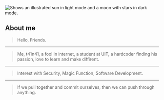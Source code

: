 <picture>
  <source media="(prefers-color-scheme: dark)" srcset="https://user-images.githubusercontent.com/25423296/163456776-7f95b81a-f1ed-45f7-b7ab-8fa810d529fa.png">
  <source media="(prefers-color-scheme: light)" srcset="https://user-images.githubusercontent.com/25423296/163456779-a8556205-d0a5-45e2-ac17-42d089e3c3f8.png">
  <img alt="Shows an illustrated sun in light mode and a moon with stars in dark mode." src="https://user-images.githubusercontent.com/25423296/163456779-a8556205-d0a5-45e2-ac17-42d089e3c3f8.png">
</picture>

## About me
> Hello, Friends. 
---
> Me, t41n41, a fool in internet, a student at UIT, a hardcoder finding his passion, love to learn and make diffirent.
---
> Interest with Security, Magic Function, Software Development.

---
> If we pull together and commit ourselves, then we can push through anything.


<!-- TO DO: add more details about me later
## About me
<details>
<summary>My top THINGS-TO-RANK</summary>

| Rank | THING-TO-RANK |
|-----:|---------------|
|     1|               |
|     2|               |
|     3|               |

</details>




-->
